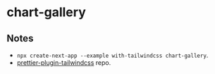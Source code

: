 # chart-gallery

## Notes

- `npx create-next-app --example with-tailwindcss chart-gallery`.
- [prettier-plugin-tailwindcss](https://github.com/tailwindlabs/prettier-plugin-tailwindcss) repo.
